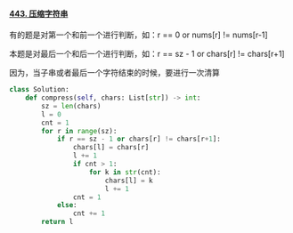 #### [443. 压缩字符串](https://leetcode-cn.com/problems/string-compression/)

有的题是对第一个和前一个进行判断，如：r == 0 or nums[r] != nums[r-1]

本题是对最后一个和后一个进行判断，如：r == sz - 1 or chars[r] != chars[r+1]

因为，当子串或者最后一个字符结束的时候，要进行一次清算

```python
class Solution:
    def compress(self, chars: List[str]) -> int:
        sz = len(chars)
        l = 0
        cnt = 1
        for r in range(sz):
            if r == sz - 1 or chars[r] != chars[r+1]:
                chars[l] = chars[r]
                l += 1
                if cnt > 1:
                    for k in str(cnt):
                        chars[l] = k
                        l += 1
                cnt = 1
            else:
                cnt += 1
        return l
```
